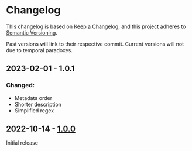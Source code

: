 # Changelog

This changelog is based on [Keep a Changelog](https://keepachangelog.com/), and this project adheres to [Semantic Versioning](https://semver.org/).

Past versions will link to their respective commit. Current versions will not due to temporal paradoxes.

## 2023-02-01 - 1.0.1
### Changed:
  - Metadata order
  - Shorter description
  - Simplified regex

## 2022-10-14 - [1.0.0](https://github.com/Commenter25/userstuffs/blob/f893c2b056f3f4a530ff1f9c8d81abf5d2eaa2f3/tpimgs/tpimgs.user.css)
Initial release
